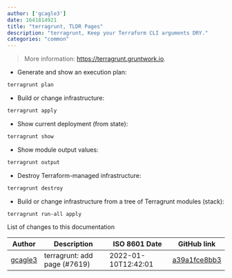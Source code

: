 ```yaml
---
author: ['gcagle3']
date: 1641814921
title: "terragrunt, TLDR Pages"
description: "terragrunt, Keep your Terraform CLI arguments DRY."
categories: "common"
---
```

> More information: <https://terragrunt.gruntwork.io>.

- Generate and show an execution plan:

```bash
terragrunt plan
```

- Build or change infrastructure:

```bash
terragrunt apply
```

- Show current deployment (from state):

```bash
terragrunt show
```

- Show module output values:

```bash
terragrunt output
```

- Destroy Terraform-managed infrastructure:

```bash
terragrunt destroy
```

- Build or change infrastructure from a tree of Terragrunt modules (stack):

```bash
terragrunt run-all apply
```
List of changes to this documentation


Author | Description | ISO 8601 Date | GitHub link
------|-----|-----|-----
[gcagle3](mailto:81821730+gcagle3@users.noreply.github.com) | terragrunt: add page (#7619) | 2022-01-10T12:42:01 | [a39a1fce8bb3](https://github.com/tldr-pages/tldr/commit/a39a1fce8bb3188dec2b10ea3feed2be622315bd)


